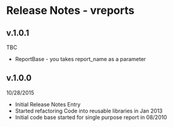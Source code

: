 Release Notes - vreports
========================
v.1.0.1
-------
TBC

- ReportBase - you takes report_name as a parameter

v.1.0.0
-------
10/28/2015

- Initial Release Notes Entry
- Started refactoring Code into reusable libraries in Jan 2013
- Initial code base started for single purpose report in 08/2010
